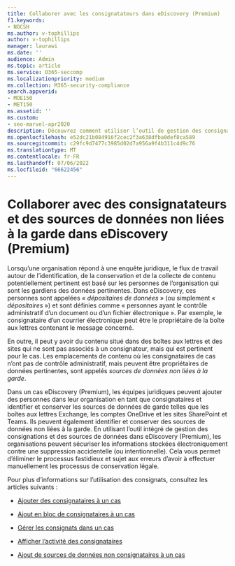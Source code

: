 ```yaml
---
title: Collaborer avec les consignatateurs dans eDiscovery (Premium)
f1.keywords:
- NOCSH
ms.author: v-tophillips
author: v-tophillips
manager: laurawi
ms.date: ''
audience: Admin
ms.topic: article
ms.service: O365-seccomp
ms.localizationpriority: medium
ms.collection: M365-security-compliance
search.appverid:
- MOE150
- MET150
ms.assetid: ''
ms.custom:
- seo-marvel-apr2020
description: Découvrez comment utiliser l’outil de gestion des consignats dans eDiscovery (Premium) pour gérer les données d’un cas juridique.
ms.openlocfilehash: e52dc21b084916f2cec2f3a638dfba0def8ca589
ms.sourcegitcommit: c29fc9d7477c3985d02d7a956a9f4b311c4d9c76
ms.translationtype: MT
ms.contentlocale: fr-FR
ms.lasthandoff: 07/06/2022
ms.locfileid: "66622456"
---
```

# <a name="work-with-custodians-and-non-custodial-data-sources-in-ediscovery-premium"></a>Collaborer avec des consignatateurs et des sources de données non liées à la garde dans eDiscovery (Premium)

Lorsqu’une organisation répond à une enquête juridique, le flux de travail autour de l’identification, de la conservation et de la collecte de contenu potentiellement pertinent est basé sur les personnes de l’organisation qui sont les gardiens des données pertinentes. Dans eDiscovery, ces personnes sont appelées *« dépositaires de données* » (ou simplement *« dépositaires* ») et sont définies comme « personnes ayant le contrôle administratif d’un document ou d’un fichier électronique ». Par exemple, le consignataire d’un courrier électronique peut être le propriétaire de la boîte aux lettres contenant le message concerné.

En outre, il peut y avoir du contenu situé dans des boîtes aux lettres et des sites qui ne sont pas associés à un consignateur, mais qui est pertinent pour le cas. Les emplacements de contenu où les consignataires de cas n’ont pas de contrôle administratif, mais peuvent être propriétaires de données pertinentes, sont appelés *sources de données non liées à la garde*.

Dans un cas eDiscovery (Premium), les équipes juridiques peuvent ajouter des personnes dans leur organisation en tant que consignataires et identifier et conserver les sources de données de garde telles que les boîtes aux lettres Exchange, les comptes OneDrive et les sites SharePoint et Teams. Ils peuvent également identifier et conserver des sources de données non liées à la garde. En utilisant l’outil intégré de gestion des consignations et des sources de données dans eDiscovery (Premium), les organisations peuvent sécuriser les informations stockées électroniquement contre une suppression accidentelle (ou intentionnelle). Cela vous permet d’éliminer le processus fastidieux et sujet aux erreurs d’avoir à effectuer manuellement les processus de conservation légale.

Pour plus d’informations sur l’utilisation des consignats, consultez les articles suivants :

- [Ajouter des consignataires à un cas](add-custodians-to-case.md)

- [Ajout en bloc de consignataires à un cas](bulk-add-custodians.md)

- [Gérer les consignats dans un cas](manage-new-custodians.md)

- [Afficher l’activité des consignataires](view-custodian-activity.md)

- [Ajout de sources de données non consignataires à un cas](non-custodial-data-sources.md)
